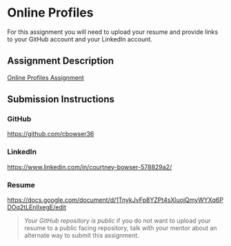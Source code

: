 # Online Profiles
For this assignment you will need to upload your resume and provide links to your GitHub account and your LinkedIn account.

## Assignment Description
[Online Profiles Assignment](https://education.launchcode.org/liftoff/modules/assignments/online-profiles)

## Submission Instructions
 
### GitHub
https://github.com/cbowser36
 
### LinkedIn
https://www.linkedin.com/in/courtney-bowser-578829a2/

### Resume
https://docs.google.com/document/d/1TnykJvFp8YZPt4sXluojQmyWYXq6PDOq2tLEnIlxegE/edit

> *Your GitHub repository is public* if you do not want to upload your resume to a public facing repository, talk with your mentor about an alternate way to submit this assignment.
